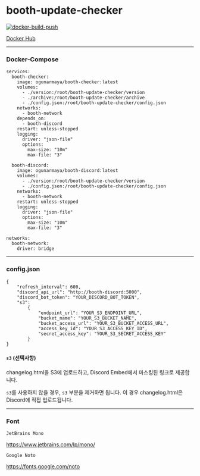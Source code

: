 # booth-update-checker

[![docker-build-push](https://github.com/5ignal/booth-update-checker/actions/workflows/latest-build-push.yml/badge.svg)](https://github.com/5ignal/booth-update-checker/actions/workflows/latest-build-push.yml)

[Docker Hub](https://hub.docker.com/r/ogunarmaya/booth-update-checker)

***
### Docker-Compose
```
services:
  booth-checker:
    image: ogunarmaya/booth-checker:latest
    volumes:
      - ./version:/root/booth-update-checker/version
      - ./archive:/root/booth-update-checker/archive
      - ./config.json:/root/booth-update-checker/config.json
    networks:
      - booth-network
    depends_on:
      - booth-discord
    restart: unless-stopped
    logging:
      driver: "json-file"
      options:
        max-size: "10m"
        max-file: "3"
      
  booth-discord:
    image: ogunarmaya/booth-discord:latest
    volumes:
      - ./version:/root/booth-update-checker/version
      - ./config.json:/root/booth-update-checker/config.json
    networks:
      - booth-network
    restart: unless-stopped
    logging:
      driver: "json-file"
      options:
        max-size: "10m"
        max-file: "3"

networks:
  booth-network:
    driver: bridge
```

---

### config.json

```
{
    "refresh_interval": 600,
    "discord_api_url": "http://booth-discord:5000",
    "discord_bot_token": "YOUR_DISCORD_BOT_TOKEN",
    "s3":
        {
            "endpoint_url": "YOUR_S3_ENDPOINT_URL",
            "bucket_name": "YOUR_S3_BUCKET_NAME",
            "bucket_access_url": "YOUR_S3_BUCKET_ACCESS_URL",
            "access_key_id": "YOUR_S3_ACCESS_KEY_ID",
            "secret_access_key": "YOUR_S3_SECRET_ACCESS_KEY"
        }
}
```

#### `s3` (선택사항)

changelog.html을 S3에 업로드하고, Discord Embed에서 마스킹된 링크로 제공합니다.

`s3`를 사용하지 않을 경우, `s3` 부분을 제거하면 됩니다. 이 경우 changelog.html은 Discord에 직접 업로드됩니다.

---

### Font
`JetBrains Mono`

https://www.jetbrains.com/lp/mono/

`Google Noto`

https://fonts.google.com/noto
